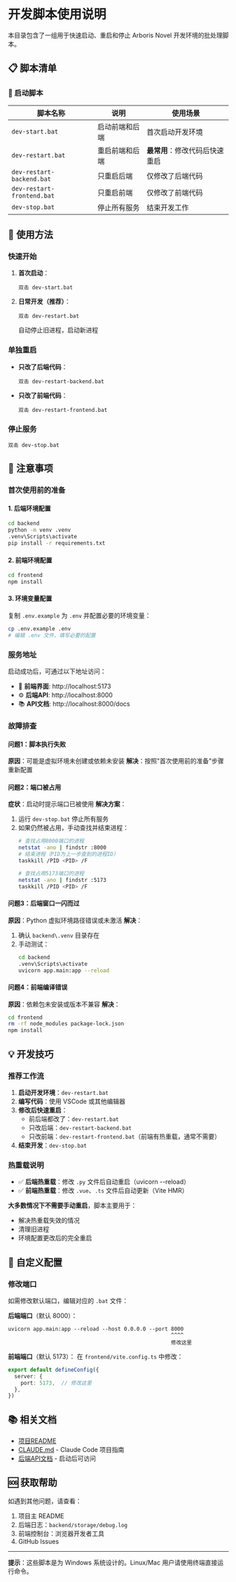 # 开发脚本使用说明

本目录包含了一组用于快速启动、重启和停止 Arboris Novel 开发环境的批处理脚本。

## 📋 脚本清单

### 🚀 启动脚本

| 脚本名称 | 说明 | 使用场景 |
|---------|------|---------|
| `dev-start.bat` | 启动前端和后端 | 首次启动开发环境 |
| `dev-restart.bat` | 重启前端和后端 | **最常用**：修改代码后快速重启 |
| `dev-restart-backend.bat` | 只重启后端 | 仅修改了后端代码 |
| `dev-restart-frontend.bat` | 只重启前端 | 仅修改了前端代码 |
| `dev-stop.bat` | 停止所有服务 | 结束开发工作 |

## 🎯 使用方法

### 快速开始

1. **首次启动**：
   ```
   双击 dev-start.bat
   ```

2. **日常开发（推荐）**：
   ```
   双击 dev-restart.bat
   ```
   自动停止旧进程，启动新进程

### 单独重启

- **只改了后端代码**：
  ```
  双击 dev-restart-backend.bat
  ```

- **只改了前端代码**：
  ```
  双击 dev-restart-frontend.bat
  ```

### 停止服务

```
双击 dev-stop.bat
```

## 📝 注意事项

### 首次使用前的准备

#### 1. 后端环境配置
```bash
cd backend
python -m venv .venv
.venv\Scripts\activate
pip install -r requirements.txt
```

#### 2. 前端环境配置
```bash
cd frontend
npm install
```

#### 3. 环境变量配置
复制 `.env.example` 为 `.env` 并配置必要的环境变量：
```bash
cp .env.example .env
# 编辑 .env 文件，填写必要的配置
```

### 服务地址

启动成功后，可通过以下地址访问：

- 🎨 **前端界面**: http://localhost:5173
- ⚙️ **后端API**: http://localhost:8000
- 📚 **API文档**: http://localhost:8000/docs

### 故障排查

#### 问题1：脚本执行失败
**原因**：可能是虚拟环境未创建或依赖未安装
**解决**：按照"首次使用前的准备"步骤重新配置

#### 问题2：端口被占用
**症状**：启动时提示端口已被使用
**解决方案**：
1. 运行 `dev-stop.bat` 停止所有服务
2. 如果仍然被占用，手动查找并结束进程：
   ```bash
   # 查找占用8000端口的进程
   netstat -ano | findstr :8000
   # 结束进程（PID为上一步查到的进程ID）
   taskkill /PID <PID> /F

   # 查找占用5173端口的进程
   netstat -ano | findstr :5173
   taskkill /PID <PID> /F
   ```

#### 问题3：后端窗口一闪而过
**原因**：Python 虚拟环境路径错误或未激活
**解决**：
1. 确认 `backend\.venv` 目录存在
2. 手动测试：
   ```bash
   cd backend
   .venv\Scripts\activate
   uvicorn app.main:app --reload
   ```

#### 问题4：前端编译错误
**原因**：依赖包未安装或版本不兼容
**解决**：
```bash
cd frontend
rm -rf node_modules package-lock.json
npm install
```

## 💡 开发技巧

### 推荐工作流

1. **启动开发环境**：`dev-restart.bat`
2. **编写代码**：使用 VSCode 或其他编辑器
3. **修改后快速重启**：
   - 前后端都改了：`dev-restart.bat`
   - 只改后端：`dev-restart-backend.bat`
   - 只改前端：`dev-restart-frontend.bat`（前端有热重载，通常不需要）
4. **结束开发**：`dev-stop.bat`

### 热重载说明

- ✅ **后端热重载**：修改 `.py` 文件后自动重启（uvicorn --reload）
- ✅ **前端热重载**：修改 `.vue`、`.ts` 文件后自动更新（Vite HMR）

**大多数情况下不需要手动重启**，脚本主要用于：
- 解决热重载失效的情况
- 清理旧进程
- 环境配置更改后的完全重启

## 🔧 自定义配置

### 修改端口

如需修改默认端口，编辑对应的 `.bat` 文件：

**后端端口**（默认 8000）：
```batch
uvicorn app.main:app --reload --host 0.0.0.0 --port 8000
                                                    ^^^^
                                                    修改这里
```

**前端端口**（默认 5173）：
在 `frontend/vite.config.ts` 中修改：
```typescript
export default defineConfig({
  server: {
    port: 5173,  // 修改这里
  },
})
```

## 📚 相关文档

- [项目README](./README.md)
- [CLAUDE.md](./CLAUDE.md) - Claude Code 项目指南
- [后端API文档](http://localhost:8000/docs) - 启动后可访问

## 🆘 获取帮助

如遇到其他问题，请查看：
1. 项目主 README
2. 后端日志：`backend/storage/debug.log`
3. 前端控制台：浏览器开发者工具
4. GitHub Issues

---

**提示**：这些脚本是为 Windows 系统设计的。Linux/Mac 用户请使用终端直接运行命令。
